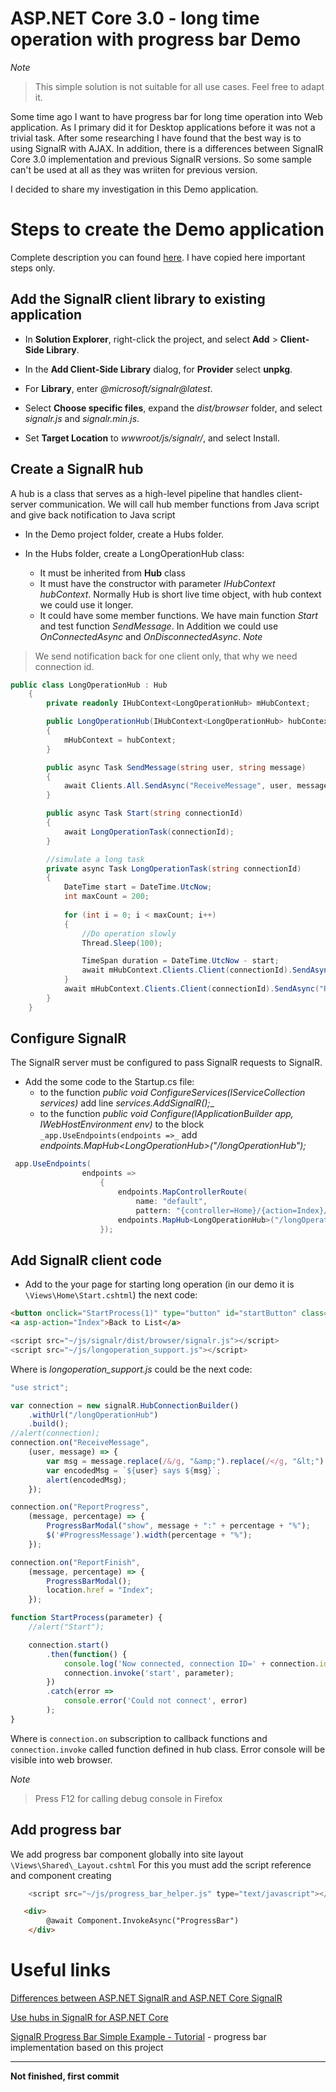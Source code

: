 
# ASP.NET Core 3.0 - long time operation with progress bar Demo
*Note*
>This simple solution is not suitable for all use cases. Feel free to adapt it.


Some time ago I want to have progress bar for long time operation into Web application.
As I primary did it for Desktop applications before it was not a trivial task. After some researching I have found that the best way is to using SignalR with AJAX.
In addition, there is a differences between SignalR Core 3.0 implementation and previous SignalR versions. So some sample can't be used at all as they was wriiten for previous version.

I decided to share my investigation in this Demo application.

# Steps to create the Demo application
Complete description you can found [here](https://docs.microsoft.com/en-us/aspnet/core/tutorials/signalr?view=aspnetcore-3.1&tabs=visual-studio). I have copied here important steps only.

## Add the SignalR client library to existing application

* In **Solution Explorer**, right-click the project, and select **Add** > **Client-Side Library**.

* In the **Add Client-Side Library** dialog, for **Provider** select **unpkg**.

* For **Library**, enter _@microsoft/signalr@latest_.

* Select **Choose specific files**, expand the _dist/browser_ folder, and select _signalr.js_ and _signalr.min.js_.

* Set **Target Location** to _wwwroot/js/signalr/_, and select Install.

## Create a SignalR hub

A hub is a class that serves as a high-level pipeline that handles client-server communication. We will call hub member functions from Java script and give back notification to Java script

* In the Demo project folder, create a Hubs folder.

 * In the Hubs folder, create a LongOperationHub class:
   * It must be inherited from **Hub** class 
   * It must have the constructor with parameter _IHubContext<LongOperationHub> hubContext_. Normally Hub is short live time object, with hub context we could use it longer.
   * It could have some member functions. We have main function _Start_ and test function _SendMessage_. In Addition we could use _OnConnectedAsync_ and _OnDisconnectedAsync_.
*Note*
>We send notification back for one client only, that why we need connection id.

```C#
public class LongOperationHub : Hub
    {
        private readonly IHubContext<LongOperationHub> mHubContext;

        public LongOperationHub(IHubContext<LongOperationHub> hubContext)
        {
            mHubContext = hubContext;
        }

        public async Task SendMessage(string user, string message)
        {
            await Clients.All.SendAsync("ReceiveMessage", user, message);
        }

        public async Task Start(string connectionId)
        {
            await LongOperationTask(connectionId);
        }

        //simulate a long task
        private async Task LongOperationTask(string connectionId)
        {
            DateTime start = DateTime.UtcNow;
            int maxCount = 200;
            
            for (int i = 0; i < maxCount; i++)
            {
                //Do operation slowly
                Thread.Sleep(100);

                TimeSpan duration = DateTime.UtcNow - start;
                await mHubContext.Clients.Client(connectionId).SendAsync("ReportProgress", duration.ToString("g"), i * 100 / (maxCount - 1));
            }
            await mHubContext.Clients.Client(connectionId).SendAsync("ReportFinish");
        }
    }
```

## Configure SignalR

The SignalR server must be configured to pass SignalR requests to SignalR.

* Add the some code to the Startup.cs file:
   * to the function _public void ConfigureServices(IServiceCollection services)_ add line _services.AddSignalR();__
   * to the function _public void Configure(IApplicationBuilder app, IWebHostEnvironment env)_ to the block `_app.UseEndpoints(endpoints =>_` add _endpoints.MapHub\<LongOperationHub>("/longOperationHub");_
   
```C#
 app.UseEndpoints(
                endpoints =>
                    {
                        endpoints.MapControllerRoute(
                            name: "default",
                            pattern: "{controller=Home}/{action=Index}/{id?}");
                        endpoints.MapHub<LongOperationHub>("/longOperationHub");
                    });
   ```
   

## Add SignalR client code

 * Add to the your page for starting long operation (in our demo it is `\Views\Home\Start.cshtml`) the next code:
 
```HTML
<button onclick="StartProcess(1)" type="button" id="startButton" class="btn btn-primary btn-danger">Start the process</button>
<a asp-action="Index">Back to List</a>
```

```JavaScript
<script src="~/js/signalr/dist/browser/signalr.js"></script>
<script src="~/js/longoperation_support.js"></script>
```
 
Where is _longoperation_support.js_ could be the next code:

```JavaScript
"use strict";

var connection = new signalR.HubConnectionBuilder()
    .withUrl("/longOperationHub")
    .build();
//alert(connection);
connection.on("ReceiveMessage",
    (user, message) => {
        var msg = message.replace(/&/g, "&amp;").replace(/</g, "&lt;").replace(/>/g, "&gt;");
        var encodedMsg = `${user} says ${msg}`;
        alert(encodedMsg);
    });

connection.on("ReportProgress",
    (message, percentage) => {
        ProgressBarModal("show", message + ":" + percentage + "%");
        $('#ProgressMessage').width(percentage + "%");
    });

connection.on("ReportFinish",
    (message, percentage) => {
        ProgressBarModal();
        location.href = "Index";
    });

function StartProcess(parameter) {
    //alert("Start");

    connection.start()
        .then(function() {
            console.log('Now connected, connection ID=' + connection.id);
            connection.invoke('start', parameter);
        })
        .catch(error =>
            console.error('Could not connect', error)
        );
}
```
Where is `connection.on` subscription to callback functions and `connection.invoke` called function defined in hub class.
Error console will be visible into web browser. 

*Note*
>Press F12 for calling debug console in Firefox

## Add progress bar

We add progress bar component globally into site layout `\Views\Shared\_Layout.cshtml`
For this you must add the script reference and component creating

```JavaScript
    <script src="~/js/progress_bar_helper.js" type="text/javascript"></script>
```

```HTML
   <div>
        @await Component.InvokeAsync("ProgressBar")
    </div>
```

# Useful links
[Differences between ASP.NET SignalR and ASP.NET Core SignalR](https://docs.microsoft.com/en-us/aspnet/core/signalr/version-differences?view=aspnetcore-3.1)

[Use hubs in SignalR for ASP.NET Core](https://docs.microsoft.com/en-us/aspnet/core/signalr/hubs?view=aspnetcore-3.1)

[SignalR Progress Bar Simple Example - Tutorial](https://github.com/dlazendi/SignalRProgressBar) - progress bar implementation based on this project
***
**Not finished, first commit**
